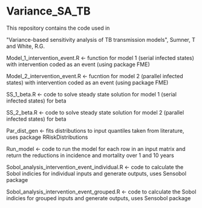 # Variance_SA_TB

This repository contains the code used in 

"Variance-based sensitivity analysis of TB transmission models", Sumner, T and White, R.G.

Model_1_intervention_event.R <- function for model 1 (serial infected states) with intervention coded as an event (using package FME)

Model_2_intervention_event.R <- fucntion for model 2 (parallel infected states) with intervention coded as an event (using package FME)

SS_1_beta.R <- code to solve steady state solution for model 1 (serial infected states) for beta

SS_2_beta.R <- code to solve steady state solution for model 2 (parallel infected states) for beta

Par_dist_gen <- fits distributions to input quantiles taken from literature, uses package RRiskDistributions 

Run_model <- code to run the model for each row in an input matrix and return the reductions in incidence and mortality over 1 and 10 years

Sobol_analysis_intervention_event_individual.R <- code to calculate the Sobol indicies for individual inputs and generate outputs, uses Sensobol package

Sobol_analysis_intervention_event_grouped.R <- code to calculate the Sobol indicies for grouped inputs and generate outputs, uses Sensobol package


 
